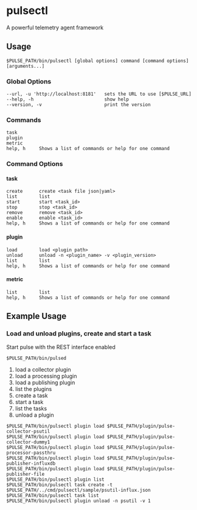 # pulsectl
A powerful telemetry agent framework

## Usage
```
$PULSE_PATH/bin/pulsectl [global options] command [command options] [arguments...]
```
### Global Options
```
--url, -u 'http://localhost:8181'	sets the URL to use [$PULSE_URL]
--help, -h							show help
--version, -v						print the version
```
### Commands
```
task
plugin
metric
help, h		Shows a list of commands or help for one command
```
### Command Options
#### task
```
create		create <task file json|yaml>
list		list
start		start <task_id>
stop		stop <task_id>
remove		remove <task_id>
enable      enable <task_id>
help, h		Shows a list of commands or help for one command
```
#### plugin
```
load		load <plugin path>
unload		unload -n <plugin_name> -v <plugin_version>
list		list
help, h		Shows a list of commands or help for one command
```
#### metric
```
list		list
help, h		Shows a list of commands or help for one command
```

Example Usage
-------------

### Load and unload plugins, create and start a task

Start pulse with the REST interface enabled

```
$PULSE_PATH/bin/pulsed
```

1. load a collector plugin
2. load a processing plugin
3. load a publishing plugin
4. list the plugins
4. create a task
5. start a task
6. list the tasks
7. unload a plugin

```
$PULSE_PATH/bin/pulsectl plugin load $PULSE_PATH/plugin/pulse-collector-psutil
$PULSE_PATH/bin/pulsectl plugin load $PULSE_PATH/plugin/pulse-collector-dummy1
$PULSE_PATH/bin/pulsectl plugin load $PULSE_PATH/plugin/pulse-processor-passthru
$PULSE_PATH/bin/pulsectl plugin load $PULSE_PATH/plugin/pulse-publisher-influxdb
$PULSE_PATH/bin/pulsectl plugin load $PULSE_PATH/plugin/pulse-publisher-file
$PULSE_PATH/bin/pulsectl plugin list
$PULSE_PATH/bin/pulsectl task create -t $PULSE_PATH/../cmd/pulsectl/sample/psutil-influx.json
$PULSE_PATH/bin/pulsectl task list
$PULSE_PATH/bin/pulsectl plugin unload -n psutil -v 1
```
